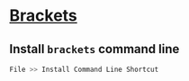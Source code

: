 # [Brackets](http://brackets.io/)

## Install `brackets` command line

``` bash
File >> Install Command Line Shortcut
```
